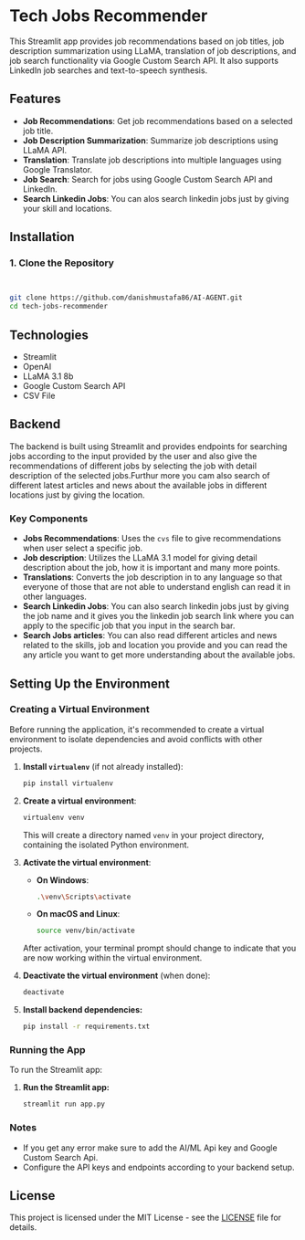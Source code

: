 # Tech Jobs Recommender

This Streamlit app provides job recommendations based on job titles, job description summarization using LLaMA, translation of job descriptions, and job search functionality via Google Custom Search API. It also supports LinkedIn job searches and text-to-speech synthesis.

## Features

- **Job Recommendations**: Get job recommendations based on a selected job title.
- **Job Description Summarization**: Summarize job descriptions using LLaMA API.
- **Translation**: Translate job descriptions into multiple languages using Google Translator.
- **Job Search**: Search for jobs using Google Custom Search API and LinkedIn.
- **Search Linkedin Jobs**: You can alos search linkedin jobs just by giving your skill and locations.

## Installation

### 1. Clone the Repository

```bash


git clone https://github.com/danishmustafa86/AI-AGENT.git
cd tech-jobs-recommender

```

## Technologies
- Streamlit
- OpenAI
- LLaMA 3.1 8b
- Google Custom Search API
- CSV File

## Backend

The backend is built using Streamlit and provides endpoints for searching jobs according to the input provided by the user and also give the recommendations of different jobs by selecting the job with detail description of the selected jobs.Furthur more you cam also search of different latest articles and news about the available jobs in different locations just by giving the location. 


### Key Components

- **Jobs Recommendations**: Uses the `cvs` file to give recommendations when user select a specific job.
- **Job description**: Utilizes the LLaMA 3.1 model for giving detail description about the job, how it is important and many more points.
- **Translations**: Converts the job description in to any language so that everyone of those that are not able to understand english can read it in other languages.
- **Search Linkedin Jobs**: You can also search linkedin jobs just by giving the job name and it gives you the linkedin job search link where you can apply to the specific job that you input in the search bar.
- **Search Jobs articles**: You can also read different articles and news related to the skills, job and location you provide and you can read the any article you want to get more understanding about the available jobs.

## Setting Up the Environment

### Creating a Virtual Environment

Before running the application, it's recommended to create a virtual environment to isolate dependencies and avoid conflicts with other projects.

1. **Install `virtualenv`** (if not already installed):
    ```bash
    pip install virtualenv
    ```

2. **Create a virtual environment**:
    ```bash
    virtualenv venv
    ```
    This will create a directory named `venv` in your project directory, containing the isolated Python environment.

3. **Activate the virtual environment**:
    - **On Windows**:
        ```bash
        .\venv\Scripts\activate
        ```
    - **On macOS and Linux**:
        ```bash
        source venv/bin/activate
        ```

    After activation, your terminal prompt should change to indicate that you are now working within the virtual environment.

4. **Deactivate the virtual environment** (when done):
    ```bash
    deactivate
    ```

5. **Install backend dependencies:**
    ```bash
    pip install -r requirements.txt
    ```

### Running the App

To run the Streamlit app:

1. **Run the Streamlit app:**
    ```bash
    streamlit run app.py
    ```

### Notes

- If you get any error make sure to add the AI/ML Api key and Google Custom Search Api.
- Configure the API keys and endpoints according to your backend setup.

## License

This project is licensed under the MIT License - see the [LICENSE](LICENSE) file for details.
